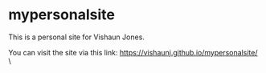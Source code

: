 # mypersonalsite
This is a personal site for Vishaun Jones.

You can visit the site via this link: https://vishaunj.github.io/mypersonalsite/
\
